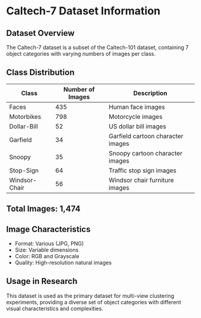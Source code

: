 # Caltech-7 Dataset Information

## Dataset Overview
The Caltech-7 dataset is a subset of the Caltech-101 dataset, containing 7 object categories with varying numbers of images per class.

## Class Distribution
| Class | Number of Images | Description |
|-------|------------------|-------------|
| Faces | 435 | Human face images |
| Motorbikes | 798 | Motorcycle images |
| Dollar-Bill | 52 | US dollar bill images |
| Garfield | 34 | Garfield cartoon character images |
| Snoopy | 35 | Snoopy cartoon character images |
| Stop-Sign | 64 | Traffic stop sign images |
| Windsor-Chair | 56 | Windsor chair furniture images |

## Total Images: 1,474

## Image Characteristics
- Format: Various (JPG, PNG)
- Size: Variable dimensions
- Color: RGB and Grayscale
- Quality: High-resolution natural images

## Usage in Research
This dataset is used as the primary dataset for multi-view clustering experiments, providing a diverse set of object categories with different visual characteristics and complexities.
